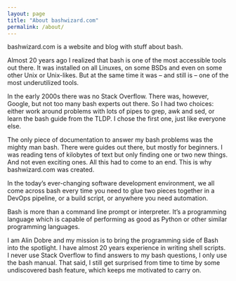 ```yaml
---
layout: page
title: "About bashwizard.com"
permalink: /about/
---
```

bashwizard.com is a website and blog with stuff about bash.

Almost 20 years ago I realized that bash is one of the most accessible tools out there. It was installed on all Linuxes, on some BSDs and even on some other Unix or Unix-likes. But at the same time it was – and still is – one of the most underutilized tools.

In the early 2000s there was no Stack Overflow. There was, however, Google, but not too many bash experts out there. So I had two choices: either work around problems with lots of pipes to grep, awk and sed, or learn the bash guide from the TLDP. I chose the first one, just like everyone else.

The only piece of documentation to answer my bash problems was the mighty man bash. There were guides out there, but mostly for beginners. I was reading tens of kilobytes of text but only finding one or two new things. And not even exciting ones. All this had to come to an end. This is why bashwizard.com was created.

In the today’s ever-changing software development environment, we all come across bash every time you need to glue two pieces together in a DevOps pipeline, or a build script, or anywhere you need automation.

Bash is more than a command line prompt or interpreter. It’s a programming language which is capable of performing as good as Python or other similar programming languages.

I am Alin Dobre and my mission is to bring the programming side of Bash into the spotlight. I have almost 20 years experience in writing shell scripts. I never use Stack Overflow to find answers to my bash questions, I only use the bash manual. That said, I still get surprised from time to time by some undiscovered bash feature, which keeps me motivated to carry on.
